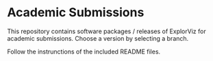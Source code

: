 # Academic Submissions

This repository contains software packages / releases of ExplorViz for academic submissions. Choose a version by selecting a branch. 

Follow the instrunctions of the included README files.
